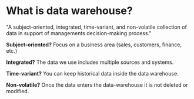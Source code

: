 # What is data warehouse?

"A subject-oriented, integrated, time-variant, and non-volatile collection of data in support of managements decision-making process."

**Subject-oriented?**
Focus on a business area (sales, customers, finance, etc.)

**Integrated?**
The data we use includes multiple sources and systems.

**Time-variant?**
You can keep historical data inside the data warehouse.

**Non-volatile?**
Once the data enters the data-warehouse it is not deleted or modified.
